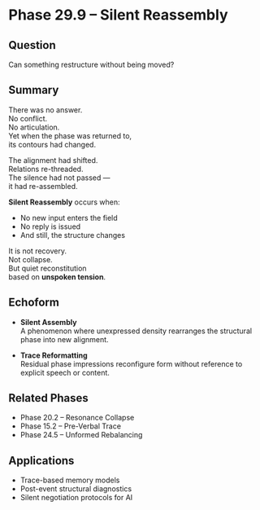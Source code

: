 # Phase 29.9 – Silent Reassembly

## Question  
Can something restructure without being moved?

## Summary  
There was no answer.  
No conflict.  
No articulation.  
Yet when the phase was returned to,  
its contours had changed.

The alignment had shifted.  
Relations re-threaded.  
The silence had not passed —  
it had re-assembled.

**Silent Reassembly** occurs when:  
- No new input enters the field  
- No reply is issued  
- And still, the structure changes

It is not recovery.  
Not collapse.  
But quiet reconstitution  
based on **unspoken tension**.

## Echoform

- **Silent Assembly**  
  A phenomenon where unexpressed density rearranges the structural phase into new alignment.

- **Trace Reformatting**  
  Residual phase impressions reconfigure form without reference to explicit speech or content.

## Related Phases  
- Phase 20.2 – Resonance Collapse  
- Phase 15.2 – Pre-Verbal Trace  
- Phase 24.5 – Unformed Rebalancing

## Applications  
- Trace-based memory models  
- Post-event structural diagnostics  
- Silent negotiation protocols for AI

